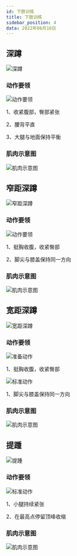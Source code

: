 ```yaml
---
id: 下肢训练
title: 下肢训练
sidebar_position: 4
data: 2022年06月16日
---
```

## 深蹲

![深蹲](https://static.7wate.com/img/2022/06/17/570a7d875d3ad.gif)

### 动作要领

![动作要领](https://static.7wate.com/img/2022/06/17/551ee33125e87.jpg)

1、收紧腹部，臀部紧张

2、腰背平直

3、大腿与地面保持平衡

### 肌肉示意图

![肌肉示意图](https://static.7wate.com/img/2022/06/17/83f16fd5b36ac.png)

## 窄距深蹲

![窄距深蹲](https://static.7wate.com/img/2022/06/17/8cb552deee56d.gif)

### 动作要领

![动作要领](https://static.7wate.com/img/2022/06/17/299cc9f4db7b2.jpg)

1、挺胸收腹，收紧臀部

2、脚尖与膝盖保持同一方向

### 肌肉示意图

![肌肉示意图](https://static.7wate.com/img/2022/06/17/3671cab13b3e9.png)

## 宽距深蹲

![宽距深蹲](https://static.7wate.com/img/2022/06/17/e2c9e0594694f.gif)

### 动作要领

![准备动作](https://static.7wate.com/img/2022/06/17/6ca7d2a59479e.jpg)

1、挺胸收腹，收紧臀部

![标准动作](https://static.7wate.com/img/2022/06/17/114e1d212c582.jpg)

1、脚尖与膝盖保持同一方向

### 肌肉示意图

![肌肉示意图](https://static.7wate.com/img/2022/06/17/337204f35f4b7.png)

## 提踵

![提踵](https://static.7wate.com/img/2022/06/17/3f004ad0d560b.gif)

### 动作要领

![标准动作](https://static.7wate.com/img/2022/06/17/00bc98b2169c7.jpg)

1、小腿持续紧张

2、在最高点停留顶峰收缩

### 肌肉示意图

![肌肉示意图](https://static.7wate.com/img/2022/06/17/453521c49dd78.png)